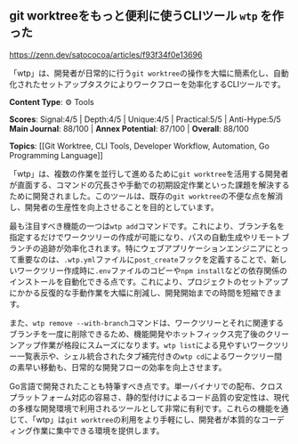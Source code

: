 ## git worktreeをもっと便利に使うCLIツール `wtp` を作った

https://zenn.dev/satococoa/articles/f93f34f0e13696

「wtp」は、開発者が日常的に行う`git worktree`の操作を大幅に簡素化し、自動化されたセットアップタスクによりワークフローを効率化するCLIツールです。

**Content Type**: ⚙️ Tools

**Scores**: Signal:4/5 | Depth:4/5 | Unique:4/5 | Practical:5/5 | Anti-Hype:5/5
**Main Journal**: 88/100 | **Annex Potential**: 87/100 | **Overall**: 88/100

**Topics**: [[Git Worktree, CLI Tools, Developer Workflow, Automation, Go Programming Language]]

「wtp」は、複数の作業を並行して進めるために`git worktree`を活用する開発者が直面する、コマンドの冗長さや手動での初期設定作業といった課題を解決するために開発されました。このツールは、既存の`git worktree`の不便な点を解消し、開発者の生産性を向上させることを目的としています。

最も注目すべき機能の一つは`wtp add`コマンドです。これにより、ブランチ名を指定するだけでワークツリーの作成が可能になり、パスの自動生成やリモートブランチの追跡が効率化されます。特にウェブアプリケーションエンジニアにとって重要なのは、`.wtp.yml`ファイルに`post_create`フックを定義することで、新しいワークツリー作成時に`.env`ファイルのコピーや`npm install`などの依存関係のインストールを自動化できる点です。これにより、プロジェクトのセットアップにかかる反復的な手動作業を大幅に削減し、開発開始までの時間を短縮できます。

また、`wtp remove --with-branch`コマンドは、ワークツリーとそれに関連するブランチを一度に削除できるため、機能開発やホットフィックス完了後のクリーンアップ作業が格段にスムーズになります。`wtp list`による見やすいワークツリー一覧表示や、シェル統合されたタブ補完付きの`wtp cd`によるワークツリー間の素早い移動も、日常的な開発フローの効率を向上させます。

Go言語で開発されたことも特筆すべき点です。単一バイナリでの配布、クロスプラットフォーム対応の容易さ、静的型付けによるコード品質の安定性は、現代の多様な開発環境で利用されるツールとして非常に有利です。これらの機能を通じて、「wtp」は`git worktree`の利用をより手軽にし、開発者が本質的なコーディング作業に集中できる環境を提供します。